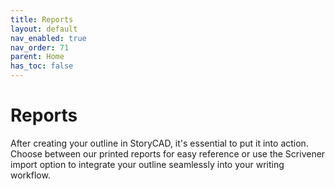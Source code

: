 ```yaml
---
title: Reports
layout: default
nav_enabled: true
nav_order: 71
parent: Home
has_toc: false
---
```

# Reports

After creating your outline in StoryCAD, it's essential to put it into action. Choose between our printed reports for easy reference or use the Scrivener import option to integrate your outline seamlessly into your writing workflow.